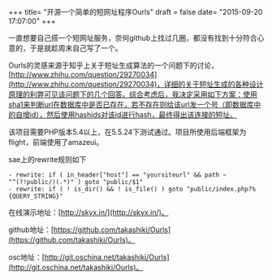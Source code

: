 +++
title= "开源一个简单的短网址程序Ourls"
draft = false
date= "2015-09-20 17:07:00"
+++

一直想要自己搭一个短网址服务，奈何github上找过几圈，都没有找到十分符合心意的，于是就趁周末自己写了一个。

Ourls的灵感来源于知乎上关于短址生成算法的一个问题下的讨论，[http://www.zhihu.com/question/29270034](http://www.zhihu.com/question/29270034)，详细的关于短址生成的各种设计原理的利弊可见该问题下的几个回答。综合考虑后，我决定采用如下方案：使用sha1来判断url在数据库中是否已存在，若不存在则给该url发一个号（即数据库中的自增id），然后使用hashids对该id进行hash，最终得出该连接的短址。

该项目需要PHP版本5.4以上，在5.5.24下测试通过。项目所使用后端框架为flight，前端使用了amazeui。

sae上的rewrite规则如下

```
- rewrite: if ( in_header["host"] == "yoursiteurl" && path ~ "^(?!public/)(.*)" ) goto "public/$1"
- rewrite: if ( ! is_dir() && ! is_file() ) goto "public/index.php?%{QUERY_STRING}"
```

在线演示地址：[http://skyx.in/](http://skyx.in/)。

github地址：[https://github.com/takashiki/Ourls](https://github.com/takashiki/Ourls)。

osc地址：[http://git.oschina.net/takashiki/Ourls](http://git.oschina.net/takashiki/Ourls)。